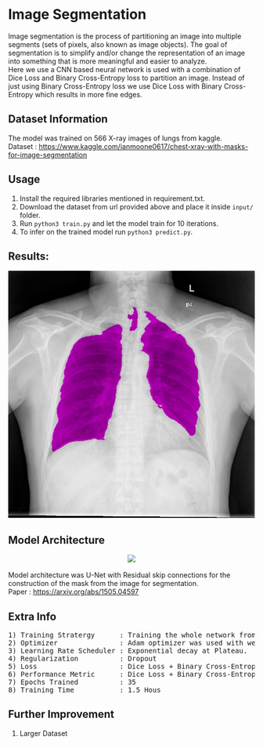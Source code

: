 # Image Segmentation

Image segmentation is the process of partitioning an image into multiple segments (sets of pixels, also known as image objects). The goal of segmentation is to simplify and/or change the representation of an image into something that is more meaningful and easier to analyze. </br>
Here we use a CNN based neural network is used with a combination of Dice Loss and Binary Cross-Entropy loss to partition an image. Instead of just using Binary Cross-Entropy loss we use Dice Loss with Binary Cross-Entropy which results in more fine edges.


## Dataset Information

The model was trained on 566 X-ray images of lungs from kaggle.</br>
Dataset : https://www.kaggle.com/ianmoone0617/chest-xray-with-masks-for-image-segmentation

## Usage

1) Install the required libraries mentioned in requirement.txt.
2) Download the dataset from url provided above and place it inside ``` input/ ``` folder.
3) Run ```python3 train.py``` and let the model train for 10 iterations.
4) To infer on the trained model run ```python3 predict.py```.

## Results:

<p align="center">
  <img src="https://github.com/ShivamRajSharma/PyTorch/blob/master/Image%20Segmentation/Output/output.jpg"/>
</p>


## Model Architecture 

<p align="center">
  <img src="https://miro.medium.com/max/1620/1*eKrh8FqJL3jodebYlielNg.png" height="400"/>
</p>

Model architecture was U-Net with Residual skip connections for the construction of the mask from the image for segmentation.</br>
Paper : https://arxiv.org/abs/1505.04597

## Extra Info
<pre>
1) Training Stratergy      : Training the whole network from scratch.
2) Optimizer               : Adam optimizer was used with weight decay.
3) Learning Rate Scheduler : Exponential decay at Plateau.
4) Regularization          : Dropout 
5) Loss                    : Dice Loss + Binary Cross-Entropy Loss
6) Performance Metric      : Dice Loss + Binary Cross-Entropy Loss.
7) Epochs Trained          : 35
8) Training Time           : 1.5 Hous
</pre>

## Further Improvement
1) Larger Dataset
